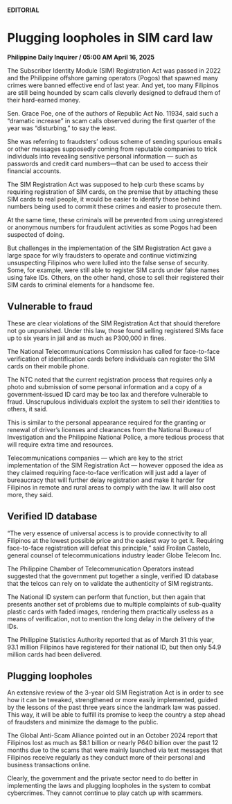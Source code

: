 **EDITORIAL**

# Plugging loopholes in SIM card law

****Philippine Daily Inquirer / 05:00 AM April 16, 2025****



The Subscriber Identity Module (SIM) Registration Act was passed in 2022 and the Philippine offshore gaming operators (Pogos) that spawned many crimes were banned effective end of last year. And yet, too many Filipinos are still being hounded by scam calls cleverly designed to defraud them of their hard-earned money.

Sen. Grace Poe, one of the authors of Republic Act No. 11934, said such a “dramatic increase” in scam calls observed during the first quarter of the year was “disturbing,” to say the least.

She was referring to fraudsters’ odious scheme of sending spurious emails or other messages supposedly coming from reputable companies to trick individuals into revealing sensitive personal information — such as passwords and credit card numbers—that can be used to access their financial accounts.

The SIM Registration Act was supposed to help curb these scams by requiring registration of SIM cards, on the premise that by attaching these SIM cards to real people, it would be easier to identify those behind numbers being used to commit these crimes and easier to prosecute them.

At the same time, these criminals will be prevented from using unregistered or anonymous numbers for fraudulent activities as some Pogos had been suspected of doing.

But challenges in the implementation of the SIM Registration Act gave a large space for wily fraudsters to operate and continue victimizing unsuspecting Filipinos who were lulled into the false sense of security. Some, for example, were still able to register SIM cards under false names using fake IDs. Others, on the other hand, chose to sell their registered their SIM cards to criminal elements for a handsome fee.

## Vulnerable to fraud

These are clear violations of the SIM Registration Act that should therefore not go unpunished. Under this law, those found selling registered SIMs face up to six years in jail and as much as P300,000 in fines.

The National Telecommunications Commission has called for face-to-face verification of identification cards before individuals can register the SIM cards on their mobile phone.

The NTC noted that the current registration process that requires only a photo and submission of some personal information and a copy of a government-issued ID card may be too lax and therefore vulnerable to fraud. Unscrupulous individuals exploit the system to sell their identities to others, it said.

This is similar to the personal appearance required for the granting or renewal of driver’s licenses and clearances from the National Bureau of Investigation and the Philippine National Police, a more tedious process that will require extra time and resources.

Telecommunications companies — which are key to the strict implementation of the SIM Registration Act — however opposed the idea as they claimed requiring face-to-face verification will just add a layer of bureaucracy that will further delay registration and make it harder for Filipinos in remote and rural areas to comply with the law. It will also cost more, they said.

## Verified ID database

“The very essence of universal access is to provide connectivity to all Filipinos at the lowest possible price and the easiest way to get it. Requiring face-to-face registration will defeat this principle,” said Froilan Castelo, general counsel of telecommunications industry leader Globe Telecom Inc.

The Philippine Chamber of Telecommunication Operators instead suggested that the government put together a single, verified ID database that the telcos can rely on to validate the authenticity of SIM registrants.

The National ID system can perform that function, but then again that presents another set of problems due to multiple complaints of sub-quality plastic cards with faded images, rendering them practically useless as a means of verification, not to mention the long delay in the delivery of the IDs.

The Philippine Statistics Authority reported that as of March 31 this year, 93.1 million Filipinos have registered for their national ID, but then only 54.9 million cards had been delivered.

## Plugging loopholes

An extensive review of the 3-year old SIM Registration Act is in order to see how it can be tweaked, strengthened or more easily implemented, guided by the lessons of the past three years since the landmark law was passed. This way, it will be able to fulfill its promise to keep the country a step ahead of fraudsters and minimize the damage to the public.

The Global Anti-Scam Alliance pointed out in an October 2024 report that Filipinos lost as much as $8.1 billion or nearly P640 billion over the past 12 months due to the scams that were mainly launched via text messages that Filipinos receive regularly as they conduct more of their personal and business transactions online.

Clearly, the government and the private sector need to do better in implementing the laws and plugging loopholes in the system to combat cybercrimes. They cannot continue to play catch up with scammers.